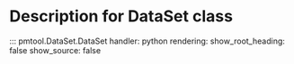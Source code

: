 # Description for DataSet class

::: pmtool.DataSet.DataSet
    handler: python
    rendering:
      show_root_heading: false
      show_source: false